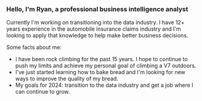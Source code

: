 ### Hello, I'm Ryan, a professional business intelligence analyst

Currently I'm working on transitioning into the data industry. I have 12+ years experience in the automobile insurance claims industry and I'm looking to apply that knowledge to help make better business decisions. 

Some facts about me:
- I have been rock climbing for the past 15 years. I hope to continue to push my limits and achieve my personal goal of climbing a V7 outdoors.
- I've just started learning how to bake bread and I'm looking for new ways to improve the quality of my bread.
- My goals for 2024: transition to the data industry and get a job where I can continue to grow.

<!--
**Ryguy368/Ryguy368** is a ✨ _special_ ✨ repository because its `README.md` (this file) appears on your GitHub profile.

Here are some ideas to get you started:

- 🔭 I’m currently working on ...
- 🌱 I’m currently learning ...
- 👯 I’m looking to collaborate on ...
- 🤔 I’m looking for help with ...
- 💬 Ask me about ...
- 📫 How to reach me: ...
- 😄 Pronouns: ...
- ⚡ Fun fact: ...
-->
